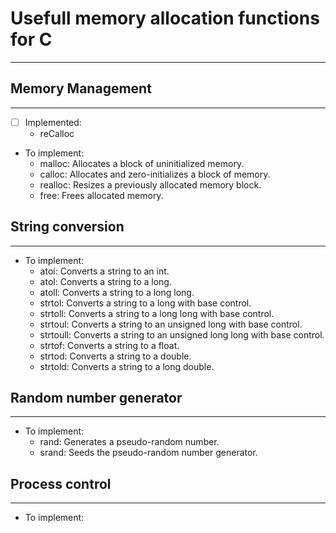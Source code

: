 # Usefull memory allocation functions for C
---

## Memory Management
---
- [ ] Implemented:
    - reCalloc

- To implement:
    - malloc: Allocates a block of uninitialized memory.
    - calloc: Allocates and zero-initializes a block of memory.
    - realloc: Resizes a previously allocated memory block.
    - free: Frees allocated memory.

## String conversion
---
- To implement:
    - atoi: Converts a string to an int.
    - atol: Converts a string to a long.
    - atoll: Converts a string to a long long.
    - strtol: Converts a string to a long with base control.
    - strtoll: Converts a string to a long long with base control.
    - strtoul: Converts a string to an unsigned long with base control.
    - strtoull: Converts a string to an unsigned long long with base control.
    - strtof: Converts a string to a float.
    - strtod: Converts a string to a double.
    - strtold: Converts a string to a long double.

## Random number generator
---
- To implement:
    - rand: Generates a pseudo-random number.
    - srand: Seeds the pseudo-random number generator.

## Process control
---
- To implement:



